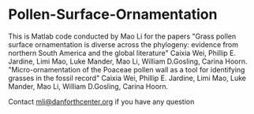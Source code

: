 # Pollen-Surface-Ornamentation
This is Matlab code conducted by Mao Li for the papers 
"Grass pollen surface ornamentation is diverse across the phylogeny: evidence from northern South America and the global literature"
Caixia Wei, Phillip E. Jardine, Limi Mao, Luke Mander, Mao Li, William D.Gosling, Carina Hoorn.
"Micro-ornamentation of the Poaceae pollen wall as a tool for identifying grasses in the fossil record"
Caixia Wei, Phillip E. Jardine, Limi Mao, Luke Mander, Mao Li, William D.Gosling, Carina Hoorn.

Contact mli@danforthcenter.org if you have any question
